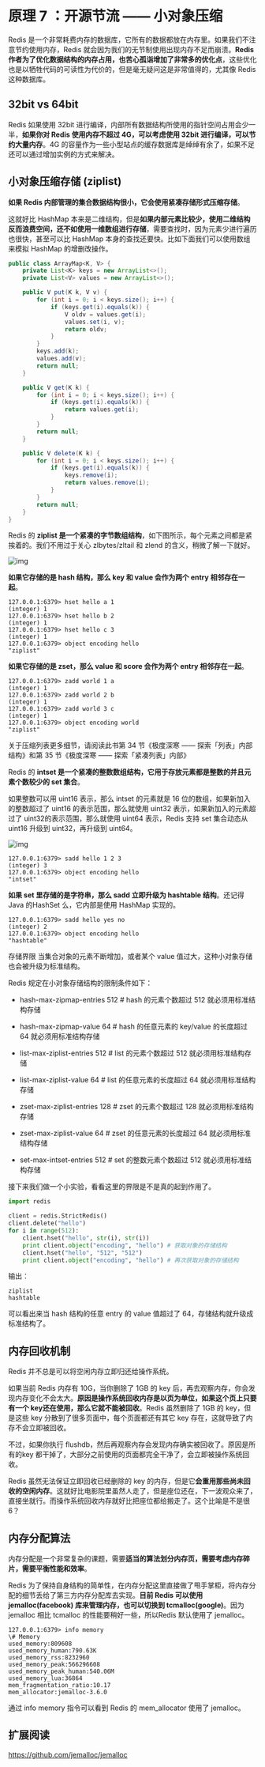 # 原理 7 ：开源节流 —— 小对象压缩

Redis 是一个非常耗费内存的数据库，它所有的数据都放在内存里。如果我们不注意节约使用内存，Redis 就会因为我们的无节制使用出现内存不足而崩溃。**Redis 作者为了优化数据结构的内存占用，也苦心孤诣增加了非常多的优化点**，这些优化也是以牺牲代码的可读性为代价的，但是毫无疑问这是非常值得的，尤其像 Redis 这种数据库。

## 32bit vs 64bit

Redis 如果使用 32bit 进行编译，内部所有数据结构所使用的指针空间占用会少一半，**如果你对 Redis 使用内存不超过 4G，可以考虑使用 32bit 进行编译，可以节约大量内存**。4G 的容量作为一些小型站点的缓存数据库是绰绰有余了，如果不足还可以通过增加实例的方式来解决。

## 小对象压缩存储 (ziplist)

**如果 Redis 内部管理的集合数据结构很小，它会使用紧凑存储形式压缩存储**。

这就好比 HashMap 本来是二维结构，但是**如果内部元素比较少，使用二维结构反而浪费空间，还不如使用一维数组进行存储**，需要查找时，因为元素少进行遍历也很快，甚至可以比 HashMap 本身的查找还要快。比如下面我们可以使用数组来模拟 HashMap 的增删改操作。

```java
public class ArrayMap<K, V> {
    private List<K> keys = new ArrayList<>();
    private List<V> values = new ArrayList<>();

    public V put(K k, V v) {
        for (int i = 0; i < keys.size(); i++) {
            if (keys.get(i).equals(k)) {
                V oldv = values.get(i);
                values.set(i, v);
                return oldv;
            }
        }
        keys.add(k);
        values.add(v);
        return null;
    }

    public V get(K k) {
        for (int i = 0; i < keys.size(); i++) {
            if (keys.get(i).equals(k)) {
                return values.get(i);
            }
        }
        return null;
    }

    public V delete(K k) {
        for (int i = 0; i < keys.size(); i++) {
            if (keys.get(i).equals(k)) {
                keys.remove(i);
                return values.remove(i);
            }
        }
        return null;
    }
}
```



Redis 的 **ziplist 是一个紧凑的字节数组结构**，如下图所示，每个元素之间都是紧挨着的。我们不用过于关心 zlbytes/zltail 和 zlend 的含义，稍微了解一下就好。

![img](http://reader.epubee.com/books/mobile/5d/5d739b181259ed5bcb1dffd6f05bddd7/Image00101.jpg)

**如果它存储的是 hash 结构，那么 key 和 value 会作为两个 entry 相邻存在一起**。

```shell
127.0.0.1:6379> hset hello a 1
(integer) 1
127.0.0.1:6379> hset hello b 2
(integer) 1
127.0.0.1:6379> hset hello c 3
(integer) 1
127.0.0.1:6379> object encoding hello
"ziplist"
```

**如果它存储的是 zset，那么 value 和 score 会作为两个 entry 相邻存在一起**。

```shell
127.0.0.1:6379> zadd world 1 a
(integer) 1
127.0.0.1:6379> zadd world 2 b
(integer) 1
127.0.0.1:6379> zadd world 3 c
(integer) 1
127.0.0.1:6379> object encoding world
"ziplist"
```

关于压缩列表更多细节，请阅读此书第 34 节《极度深寒 —— 探索「列表」内部结构》和第 35 节《极度深寒 —— 探索「紧凑列表」内部》

Redis 的 **intset 是一个紧凑的整数数组结构，它用于存放元素都是整数的并且元素个数较少的 set 集合**。

如果整数可以用 uint16 表示，那么 intset 的元素就是 16 位的数组，如果新加入的整数超过了 uint16 的表示范围，那么就使用 uint32 表示，如果新加入的元素超过了 uint32的表示范围，那么就使用 uint64 表示，Redis 支持 set 集合动态从 uint16 升级到 uint32，再升级到 uint64。

![img](http://reader.epubee.com/books/mobile/5d/5d739b181259ed5bcb1dffd6f05bddd7/Image00102.jpg)

```shell
127.0.0.1:6379> sadd hello 1 2 3
(integer) 3
127.0.0.1:6379> object encoding hello
"intset"
```

**如果 set 里存储的是字符串，那么 sadd 立即升级为 hashtable 结构**。还记得 Java 的HashSet 么，它内部是使用 HashMap 实现的。

```shell
127.0.0.1:6379> sadd hello yes no
(integer) 2
127.0.0.1:6379> object encoding hello
"hashtable"
```

存储界限 当集合对象的元素不断增加，或者某个 value 值过大，这种小对象存储也会被升级为标准结构。

Redis 规定在小对象存储结构的限制条件如下：

- hash-max-zipmap-entries 512 # hash 的元素个数超过 512 就必须用标准结构存储

- hash-max-zipmap-value 64 # hash 的任意元素的 key/value 的长度超过 64 就必须用标准结构存储

- list-max-ziplist-entries 512 # list 的元素个数超过 512 就必须用标准结构存储

- list-max-ziplist-value 64 # list 的任意元素的长度超过 64 就必须用标准结构存储

- zset-max-ziplist-entries 128 # zset 的元素个数超过 128 就必须用标准结构存储

- zset-max-ziplist-value 64 # zset 的任意元素的长度超过 64 就必须用标准结构存储

- set-max-intset-entries 512 # set 的整数元素个数超过 512 就必须用标准结构存储

接下来我们做一个小实验，看看这里的界限是不是真的起到作用了。

```python
import redis

client = redis.StrictRedis()
client.delete("hello")
for i in range(512):
    client.hset("hello", str(i), str(i))
    print client.object("encoding", "hello") # 获取对象的存储结构
    client.hset("hello", "512", "512")
    print client.object("encoding", "hello") # 再次获取对象的存储结构
```

输出：

```shell
ziplist
hashtable
```

可以看出来当 hash 结构的任意 entry 的 value 值超过了 64，存储结构就升级成标准结构了。

## 内存回收机制

Redis 并不总是可以将空闲内存立即归还给操作系统。

如果当前 Redis 内存有 10G，当你删除了 1GB 的 key 后，再去观察内存，你会发现内存变化不会太大。**原因是操作系统回收内存是以页为单位，如果这个页上只要有一个 key还在使用，那么它就不能被回收**。Redis 虽然删除了 1GB 的 key，但是这些 key 分散到了很多页面中，每个页面都还有其它 key 存在，这就导致了内存不会立即被回收。

不过，如果你执行 flushdb，然后再观察内存会发现内存确实被回收了。原因是所有的key 都干掉了，大部分之前使用的页面都完全干净了，会立即被操作系统回收。

Redis 虽然无法保证立即回收已经删除的 key 的内存，但是它**会重用那些尚未回收的空闲内存**。这就好比电影院里虽然人走了，但是座位还在，下一波观众来了，直接坐就行。而操作系统回收内存就好比把座位都给搬走了。这个比喻是不是很 6？

## 内存分配算法

内存分配是一个非常复杂的课题，需要**适当的算法划分内存页，需要考虑内存碎片，需要平衡性能和效率**。

Redis 为了保持自身结构的简单性，在内存分配这里直接做了甩手掌柜，将内存分配的细节丢给了第三方内存分配库去实现。**目前 Redis 可以使用 jemalloc(facebook) 库来管理内存，也可以切换到 tcmalloc(google)**。因为 jemalloc 相比 tcmalloc 的性能要稍好一些，所以Redis 默认使用了 jemalloc。

```shell
127.0.0.1:6379> info memory
\# Memory
used_memory:809608
used_memory_human:790.63K
used_memory_rss:8232960
used_memory_peak:566296608
used_memory_peak_human:540.06M
used_memory_lua:36864
mem_fragmentation_ratio:10.17
mem_allocator:jemalloc-3.6.0
```

通过 info memory 指令可以看到 Redis 的 mem_allocator 使用了 jemalloc。

## 扩展阅读

https://github.com/jemalloc/jemalloc

